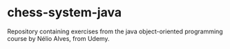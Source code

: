 # chess-system-java
Repository containing exercises from the java object-oriented programming course by Nélio Alves, from Udemy.
